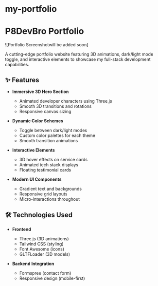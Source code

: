 # my-portfolio
# P8DevBro Portfolio

![Portfolio Screenshotwill be added soon] <!--will be added soon-->

A cutting-edge portfolio website featuring 3D animations, dark/light mode toggle, and interactive elements to showcase my full-stack development capabilities.

## ✨ Features

- **Immersive 3D Hero Section**
  - Animated developer characters using Three.js
  - Smooth 3D transitions and rotations
  - Responsive canvas sizing

- **Dynamic Color Schemes**
  - Toggle between dark/light modes
  - Custom color palettes for each theme
  - Smooth transition animations

- **Interactive Elements**
  - 3D hover effects on service cards
  - Animated tech stack displays
  - Floating testimonial cards

- **Modern UI Components**
  - Gradient text and backgrounds
  - Responsive grid layouts
  - Micro-interactions throughout

## 🛠 Technologies Used

- **Frontend**
  - Three.js (3D animations)
  - Tailwind CSS (styling)
  - Font Awesome (icons)
  - GLTFLoader (3D models)

- **Backend Integration**
  - Formspree (contact form)
  - Responsive design (mobile-first)

